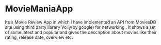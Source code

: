 # MovieManiaApp
Its a Movie Review App in which I have implemented an API from MoviesDB site using third party library Volly(by google) for networking .
It shows a set of some latest and popular and gives the description about movies like their rating, release date, overview etc.
